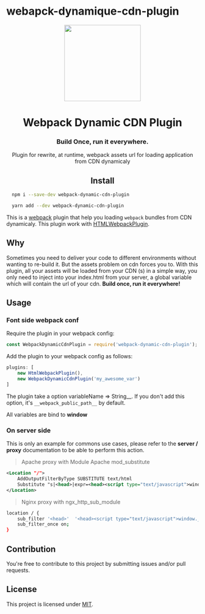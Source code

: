 # webapck-dynamique-cdn-plugin
<div align="center">
  <a href="https://github.com/webpack/webpack">
    <img width="200" height="200"
      src="https://webpack.js.org/assets/icon-square-big.svg">
  </a>

  <h1>Webpack Dynamic CDN Plugin</h1>
  <div align="center">
    <h3>Build Once, run it everywhere.</h3>
  </div>
  <p>Plugin for rewrite, at runtime, webpack assets url for loading application from CDN dynamicaly</p>
</div>
<h2 align="center">Install</h2>

```bash
  npm i --save-dev webpack-dynamic-cdn-plugin
```

```bash
  yarn add --dev webpack-dynamic-cdn-plugin
```



This is a [webpack](http://webpack.js.org/) plugin that help you loading `webpack` bundles from CDN dynamicaly. This plugin work with [HTMLWebpackPlugin](https://github.com/jantimon/html-webpack-plugin).

## Why

Sometimes you need to deliver your code to different environments without wanting to re-build it. But the assets problem on cdn forces you to. With this plugin, all your assets will be loaded from your CDN (s) in a simple way,
you only need to inject into your index.html from your server, a global variable which will contain the url of your cdn. **Build once, run it everywhere!**


## Usage

### Font side webpack conf

Require the plugin in your webpack config:

```javascript
const WebpackDynamicCdnPlugin = require('webpack-dynamic-cdn-plugin');
```

Add the plugin to your webpack config as follows:

```javascript
plugins: [
    new HtmlWebpackPlugin(),
    new WebpackDynamicCdnPlugin('my_awesome_var')
]
```

The plugin take a option variableName => String__. If you don't add this option, it's `__webpack_public_path__` by default.

All variables are bind to __window__

### On server side

This is only an example for commons use cases, please refer to the __server / proxy__ documentation to be able to perform this action.

> Apache proxy with Module Apache mod_substitute

```xml
<Location "/">
    AddOutputFilterByType SUBSTITUTE text/html
    Substitute "s|<head>|expr=<head><script type="text/javascript">window.__webpack_public_path__ = "%{YOUR_URL_FROM_ENV_VAR}"</script>|i"
</Location>
```

> Nginx proxy with ngx_http_sub_module

```bash
location / {
    sub_filter '<head>'  '<head><script type="text/javascript">window.__webpack_public_path__ = "$YOUR_URL_FROM_ENV_VAR"</script>';
    sub_filter_once on;
}
```


## Contribution

You're free to contribute to this project by submitting issues and/or pull requests.

## License

This project is licensed under [MIT](https://github.com/djodjonx/webpack-dynamic-cdn-plugin/blob/master/LICENSE).
